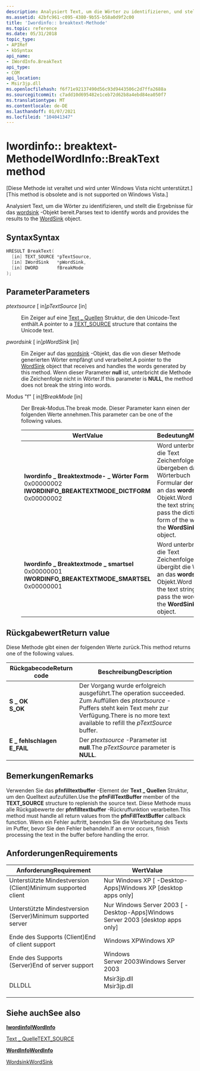 ```yaml
---
description: Analysiert Text, um die Wörter zu identifizieren, und stellt die Ergebnisse für das wordsink-Objekt bereit.
ms.assetid: 42bfc961-c095-4380-9b55-b58a0d9f2c00
title: 'Iwordinfo:: breaktext-Methode'
ms.topic: reference
ms.date: 05/31/2018
topic_type:
- APIRef
- kbSyntax
api_name:
- IWordInfo.BreakText
api_type:
- COM
api_location:
- Msir3jp.dll
ms.openlocfilehash: f6f71e92137490d56c93d9443506c2d7ffa2688a
ms.sourcegitcommit: c7add10d695482e1ceb72d62b8a4ebd84ea050f7
ms.translationtype: MT
ms.contentlocale: de-DE
ms.lasthandoff: 01/07/2021
ms.locfileid: "104041347"
---
```

# <a name="iwordinfobreaktext-method"></a><span data-ttu-id="23234-103">Iwordinfo:: breaktext-Methode</span><span class="sxs-lookup"><span data-stu-id="23234-103">IWordInfo::BreakText method</span></span>

<span data-ttu-id="23234-104">\[Diese Methode ist veraltet und wird unter Windows Vista nicht unterstützt.\]</span><span class="sxs-lookup"><span data-stu-id="23234-104">\[This method is obsolete and is not supported on Windows Vista.\]</span></span>

<span data-ttu-id="23234-105">Analysiert Text, um die Wörter zu identifizieren, und stellt die Ergebnisse für das [wordsink](/previous-versions//ms691570(v=vs.85)) -Objekt bereit.</span><span class="sxs-lookup"><span data-stu-id="23234-105">Parses text to identify words and provides the results to the [WordSink](/previous-versions//ms691570(v=vs.85)) object.</span></span>

## <a name="syntax"></a><span data-ttu-id="23234-106">Syntax</span><span class="sxs-lookup"><span data-stu-id="23234-106">Syntax</span></span>


```C++
HRESULT BreakText(
  [in] TEXT_SOURCE *pTextSource,
  [in] IWordSink   *pWordSink,
  [in] DWORD       fBreakMode
);
```



## <a name="parameters"></a><span data-ttu-id="23234-107">Parameter</span><span class="sxs-lookup"><span data-stu-id="23234-107">Parameters</span></span>

<dl> <dt>

<span data-ttu-id="23234-108">*ptextsource* \[ in\]</span><span class="sxs-lookup"><span data-stu-id="23234-108">*pTextSource* \[in\]</span></span>
</dt> <dd>

<span data-ttu-id="23234-109">Ein Zeiger auf eine [Text \_ Quellen](/previous-versions//ms690919(v=vs.85)) Struktur, die den Unicode-Text enthält.</span><span class="sxs-lookup"><span data-stu-id="23234-109">A pointer to a [TEXT\_SOURCE](/previous-versions//ms690919(v=vs.85)) structure that contains the Unicode text.</span></span>

</dd> <dt>

<span data-ttu-id="23234-110">*pwordsink* \[ in\]</span><span class="sxs-lookup"><span data-stu-id="23234-110">*pWordSink* \[in\]</span></span>
</dt> <dd>

<span data-ttu-id="23234-111">Ein Zeiger auf das [wordsink](/previous-versions//ms691570(v=vs.85)) -Objekt, das die von dieser Methode generierten Wörter empfängt und verarbeitet.</span><span class="sxs-lookup"><span data-stu-id="23234-111">A pointer to the [WordSink](/previous-versions//ms691570(v=vs.85)) object that receives and handles the words generated by this method.</span></span> <span data-ttu-id="23234-112">Wenn dieser Parameter **null** ist, unterbricht die Methode die Zeichenfolge nicht in Wörter.</span><span class="sxs-lookup"><span data-stu-id="23234-112">If this parameter is **NULL**, the method does not break the string into words.</span></span>

</dd> <dt>

<span data-ttu-id="23234-113">Modus "f"  \[ in\]</span><span class="sxs-lookup"><span data-stu-id="23234-113">*fBreakMode* \[in\]</span></span>
</dt> <dd>

<span data-ttu-id="23234-114">Der Break-Modus.</span><span class="sxs-lookup"><span data-stu-id="23234-114">The break mode.</span></span> <span data-ttu-id="23234-115">Dieser Parameter kann einen der folgenden Werte annehmen.</span><span class="sxs-lookup"><span data-stu-id="23234-115">This parameter can be one of the following values.</span></span>



| <span data-ttu-id="23234-116">Wert</span><span class="sxs-lookup"><span data-stu-id="23234-116">Value</span></span>                                                                                                                                                                                                                                                                                   | <span data-ttu-id="23234-117">Bedeutung</span><span class="sxs-lookup"><span data-stu-id="23234-117">Meaning</span></span>                                                                                                     |
|-----------------------------------------------------------------------------------------------------------------------------------------------------------------------------------------------------------------------------------------------------------------------------------------|-------------------------------------------------------------------------------------------------------------|
| <span id="IWORDINFO_BREAKTEXTMODE_DICTFORM"></span><span id="iwordinfo_breaktextmode_dictform"></span><dl> <span data-ttu-id="23234-118"><dt>**Iwordinfo \_ Breaktextmode- \_ Wörter Form**</dt> <dt>0x00000002</dt></span><span class="sxs-lookup"><span data-stu-id="23234-118"><dt>**IWORDINFO\_BREAKTEXTMODE\_DICTFORM**</dt> <dt>0x00000002</dt></span></span> </dl> | <span data-ttu-id="23234-119">Word unterbrechen die Text Zeichenfolge und übergeben das Wörterbuch Formular der Wörter an das **wordsink** -Objekt.</span><span class="sxs-lookup"><span data-stu-id="23234-119">Word break the text string and pass the dictionary form of the words to the **WordSink** object.</span></span><br/> |
| <span id="IWORDINFO_BREAKTEXTMODE_SMARTSEL"></span><span id="iwordinfo_breaktextmode_smartsel"></span><dl> <span data-ttu-id="23234-120"><dt>**Iwordinfo \_ Breaktextmode \_ smartsel**</dt> <dt>0x00000001</dt></span><span class="sxs-lookup"><span data-stu-id="23234-120"><dt>**IWORDINFO\_BREAKTEXTMODE\_SMARTSEL**</dt> <dt>0x00000001</dt></span></span> </dl> | <span data-ttu-id="23234-121">Word unterbricht die Text Zeichenfolge und übergibt die Wörter an das **wordsink** -Objekt.</span><span class="sxs-lookup"><span data-stu-id="23234-121">Word break the text string and pass the words to the **WordSink** object.</span></span><br/>                        |



 

</dd> </dl>

## <a name="return-value"></a><span data-ttu-id="23234-122">Rückgabewert</span><span class="sxs-lookup"><span data-stu-id="23234-122">Return value</span></span>

<span data-ttu-id="23234-123">Diese Methode gibt einen der folgenden Werte zurück.</span><span class="sxs-lookup"><span data-stu-id="23234-123">This method returns one of the following values.</span></span>



| <span data-ttu-id="23234-124">Rückgabecode</span><span class="sxs-lookup"><span data-stu-id="23234-124">Return code</span></span>                                                                            | <span data-ttu-id="23234-125">Beschreibung</span><span class="sxs-lookup"><span data-stu-id="23234-125">Description</span></span>                                                                                             |
|----------------------------------------------------------------------------------------|---------------------------------------------------------------------------------------------------------|
| <dl> <span data-ttu-id="23234-126"><dt>**S \_ OK**</dt></span><span class="sxs-lookup"><span data-stu-id="23234-126"><dt>**S\_OK**</dt></span></span> </dl>   | <span data-ttu-id="23234-127">Der Vorgang wurde erfolgreich ausgeführt.</span><span class="sxs-lookup"><span data-stu-id="23234-127">The operation succeeded.</span></span> <span data-ttu-id="23234-128">Zum Auffüllen des *ptextsource* -Puffers steht kein Text mehr zur Verfügung.</span><span class="sxs-lookup"><span data-stu-id="23234-128">There is no more text available to refill the *pTextSource* buffer.</span></span><br/> |
| <dl> <span data-ttu-id="23234-129"><dt>**E \_ fehlschlagen**</dt></span><span class="sxs-lookup"><span data-stu-id="23234-129"><dt>**E\_FAIL**</dt></span></span> </dl> | <span data-ttu-id="23234-130">Der *ptextsource* -Parameter ist **null**.</span><span class="sxs-lookup"><span data-stu-id="23234-130">The *pTextSource* parameter is **NULL**.</span></span><br/>                                                     |



 

## <a name="remarks"></a><span data-ttu-id="23234-131">Bemerkungen</span><span class="sxs-lookup"><span data-stu-id="23234-131">Remarks</span></span>

<span data-ttu-id="23234-132">Verwenden Sie das **pfnfilltextbuffer** -Element der **Text \_ Quellen** Struktur, um den Quelltext aufzufüllen.</span><span class="sxs-lookup"><span data-stu-id="23234-132">Use the **pfnFillTextBuffer** member of the **TEXT\_SOURCE** structure to replenish the source text.</span></span> <span data-ttu-id="23234-133">Diese Methode muss alle Rückgabewerte der **pfnfilltextbuffer** -Rückruffunktion verarbeiten.</span><span class="sxs-lookup"><span data-stu-id="23234-133">This method must handle all return values from the **pfnFillTextBuffer** callback function.</span></span> <span data-ttu-id="23234-134">Wenn ein Fehler auftritt, beenden Sie die Verarbeitung des Texts im Puffer, bevor Sie den Fehler behandeln.</span><span class="sxs-lookup"><span data-stu-id="23234-134">If an error occurs, finish processing the text in the buffer before handling the error.</span></span>

## <a name="requirements"></a><span data-ttu-id="23234-135">Anforderungen</span><span class="sxs-lookup"><span data-stu-id="23234-135">Requirements</span></span>



| <span data-ttu-id="23234-136">Anforderung</span><span class="sxs-lookup"><span data-stu-id="23234-136">Requirement</span></span> | <span data-ttu-id="23234-137">Wert</span><span class="sxs-lookup"><span data-stu-id="23234-137">Value</span></span> |
|-------------------------------------|----------------------------------------------------------------------------------------|
| <span data-ttu-id="23234-138">Unterstützte Mindestversion (Client)</span><span class="sxs-lookup"><span data-stu-id="23234-138">Minimum supported client</span></span><br/> | <span data-ttu-id="23234-139">Nur Windows XP \[ -Desktop-Apps\]</span><span class="sxs-lookup"><span data-stu-id="23234-139">Windows XP \[desktop apps only\]</span></span><br/>                                            |
| <span data-ttu-id="23234-140">Unterstützte Mindestversion (Server)</span><span class="sxs-lookup"><span data-stu-id="23234-140">Minimum supported server</span></span><br/> | <span data-ttu-id="23234-141">Nur Windows Server 2003 \[ -Desktop-Apps\]</span><span class="sxs-lookup"><span data-stu-id="23234-141">Windows Server 2003 \[desktop apps only\]</span></span><br/>                                   |
| <span data-ttu-id="23234-142">Ende des Supports (Client)</span><span class="sxs-lookup"><span data-stu-id="23234-142">End of client support</span></span><br/>    | <span data-ttu-id="23234-143">Windows XP</span><span class="sxs-lookup"><span data-stu-id="23234-143">Windows XP</span></span><br/>                                                                  |
| <span data-ttu-id="23234-144">Ende des Supports (Server)</span><span class="sxs-lookup"><span data-stu-id="23234-144">End of server support</span></span><br/>    | <span data-ttu-id="23234-145">Windows Server 2003</span><span class="sxs-lookup"><span data-stu-id="23234-145">Windows Server 2003</span></span><br/>                                                         |
| <span data-ttu-id="23234-146">DLL</span><span class="sxs-lookup"><span data-stu-id="23234-146">DLL</span></span><br/>                      | <dl> <span data-ttu-id="23234-147"><dt>Msir3jp.dll</dt></span><span class="sxs-lookup"><span data-stu-id="23234-147"><dt>Msir3jp.dll</dt></span></span> </dl> |



## <a name="see-also"></a><span data-ttu-id="23234-148">Siehe auch</span><span class="sxs-lookup"><span data-stu-id="23234-148">See also</span></span>

<dl> <dt>

[<span data-ttu-id="23234-149">**Iwordinfo**</span><span class="sxs-lookup"><span data-stu-id="23234-149">**IWordInfo**</span></span>](iwordinfo.md)
</dt> <dt>

<span data-ttu-id="23234-150">[Text \_ Quelle](/previous-versions//ms690919(v=vs.85))</span><span class="sxs-lookup"><span data-stu-id="23234-150">[TEXT\_SOURCE](/previous-versions//ms690919(v=vs.85))</span></span>
</dt> <dt>

[<span data-ttu-id="23234-151">**WordInfo**</span><span class="sxs-lookup"><span data-stu-id="23234-151">**WordInfo**</span></span>](wordinfo-coclass.md)
</dt> <dt>

<span data-ttu-id="23234-152">[Wordsink](/previous-versions//ms691570(v=vs.85))</span><span class="sxs-lookup"><span data-stu-id="23234-152">[WordSink](/previous-versions//ms691570(v=vs.85))</span></span>
</dt> </dl>

 

 
